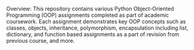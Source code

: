 Overview: 
This repository contains various Python Object-Oriented Programming (OOP) assignments completed as part of academic coursework. Each assignment demonstrates key OOP concepts such as classes, objects, inheritance, polymorphism, encapsulation including list, dictionary, and function based assignments as a part of revision from previous course, and more.
